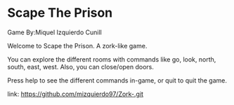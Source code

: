 # Scape The Prison
Game By:Miquel Izquierdo Cunill

Welcome to Scape the Prison. A zork-like game.

You can explore the different rooms with commands like go, look, north, south, east, west.
Also, you can close/open doors.

Press help to see the different commands in-game, or quit to quit the game.

link: https://github.com/mizquierdo97/Zork-.git

